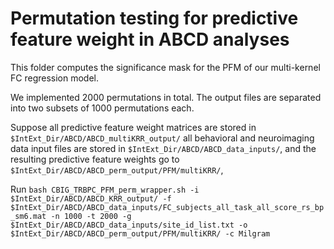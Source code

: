 # Permutation testing for predictive feature weight in ABCD analyses

This folder computes the significance mask for the PFM of our multi-kernel FC regression model.

We implemented 2000 permutations in total. The output files are separated into two subsets of 1000 permutations each.

Suppose all predictive feature weight matrices are stored in `$IntExt_Dir/ABCD/ABCD_multiKRR_output/` all behavioral and neuroimaging data input files are stored in `$IntExt_Dir/ABCD/ABCD_data_inputs/`, and the resulting predictive feature weights go to `$IntExt_Dir/ABCD/ABCD_perm_output/PFM/multiKRR/`,

Run `bash CBIG_TRBPC_PFM_perm_wrapper.sh -i $IntExt_Dir/ABCD/ABCD_KRR_output/ -f $IntExt_Dir/ABCD/ABCD_data_inputs/FC_subjects_all_task_all_score_rs_bp_sm6.mat -n 1000 -t 2000 -g $IntExt_Dir/ABCD/ABCD_data_inputs/site_id_list.txt -o $IntExt_Dir/ABCD/ABCD_perm_output/PFM/multiKRR/ -c Milgram`
